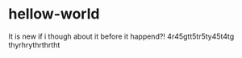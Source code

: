 # hellow-world
It is new if i though about it before it happend?!
4r45gtt5tr5ty45t4tg thyrhrythrthrtht
